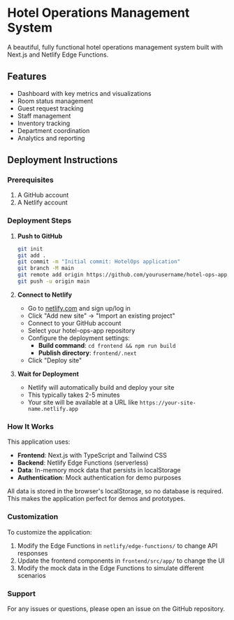 # Hotel Operations Management System

A beautiful, fully functional hotel operations management system built with Next.js and Netlify Edge Functions.

## Features

- Dashboard with key metrics and visualizations
- Room status management
- Guest request tracking
- Staff management
- Inventory tracking
- Department coordination
- Analytics and reporting

## Deployment Instructions

### Prerequisites

1. A GitHub account
2. A Netlify account

### Deployment Steps

1. **Push to GitHub**
   ```bash
   git init
   git add .
   git commit -m "Initial commit: HotelOps application"
   git branch -M main
   git remote add origin https://github.com/yourusername/hotel-ops-app.git
   git push -u origin main
   ```

2. **Connect to Netlify**
   - Go to [netlify.com](https://netlify.com) and sign up/log in
   - Click "Add new site" → "Import an existing project"
   - Connect to your GitHub account
   - Select your hotel-ops-app repository
   - Configure the deployment settings:
     - **Build command**: `cd frontend && npm run build`
     - **Publish directory**: `frontend/.next`
   - Click "Deploy site"

3. **Wait for Deployment**
   - Netlify will automatically build and deploy your site
   - This typically takes 2-5 minutes
   - Your site will be available at a URL like `https://your-site-name.netlify.app`

### How It Works

This application uses:
- **Frontend**: Next.js with TypeScript and Tailwind CSS
- **Backend**: Netlify Edge Functions (serverless)
- **Data**: In-memory mock data that persists in localStorage
- **Authentication**: Mock authentication for demo purposes

All data is stored in the browser's localStorage, so no database is required. This makes the application perfect for demos and prototypes.

### Customization

To customize the application:
1. Modify the Edge Functions in `netlify/edge-functions/` to change API responses
2. Update the frontend components in `frontend/src/app/` to change the UI
3. Modify the mock data in the Edge Functions to simulate different scenarios

### Support

For any issues or questions, please open an issue on the GitHub repository.